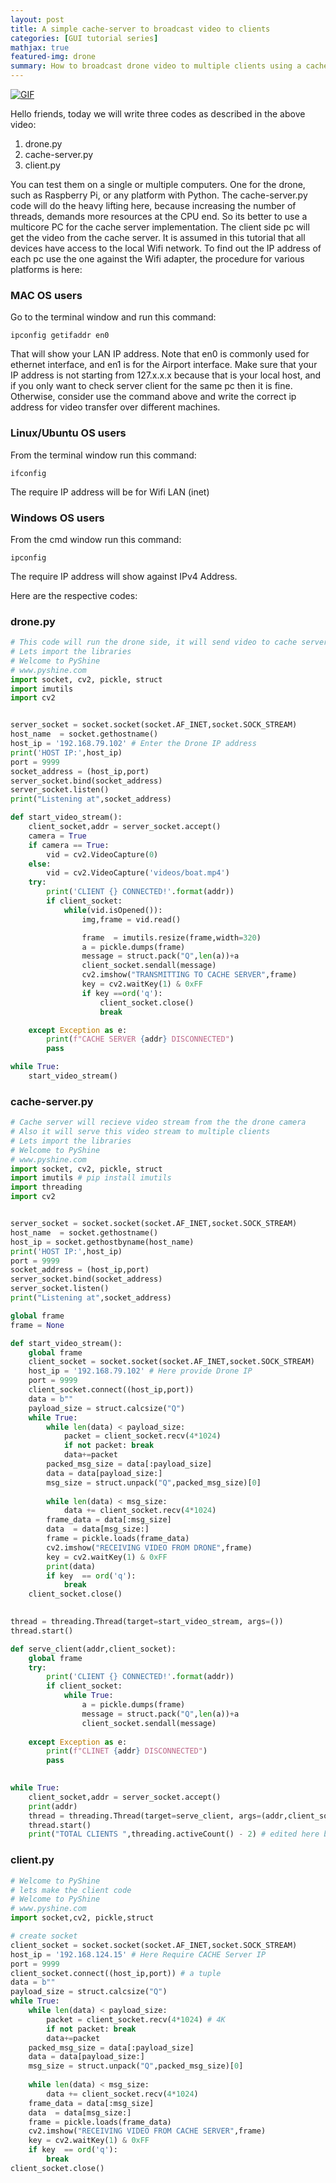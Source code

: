 ```yaml
---
layout: post
title: A simple cache-server to broadcast video to clients
categories: [GUI tutorial series]
mathjax: true
featured-img: drone
summary: How to broadcast drone video to multiple clients using a cache-server in Python
---
```


[![GIF](https://github.com/py2ai/py2ai.github.io/blob/master/assets/img/posts/ydrone.png?raw=true)](https://youtu.be/ZyFYBawiA24 "GIF")

Hello friends, today we will write three codes as described in the above video:
1. drone.py
2. cache-server.py
3. client.py

You can test them on a single or multiple computers. One for the drone, such as Raspberry Pi, or any platform with Python. The cache-server.py code will do the 
heavy lifting here, because increasing the number of threads, demands more resources at the CPU end. So its better to use a multicore PC for the cache server implementation.
The client side pc will get the video from the cache server. It is assumed in this tutorial that all devices have access to the local Wifi network. To find out the 
IP address of each pc use the one against the Wifi adapter, the procedure for various platforms is here:

### MAC OS users

Go to the terminal window and run this command:

```
ipconfig getifaddr en0

```
That will show your LAN IP address. Note that en0 is commonly used for ethernet interface, and en1 is for the Airport interface. Make sure that your IP address is not starting from 127.x.x.x because that is your local host, and if you only want to check server client for the same pc then it is fine. Otherwise, consider use the command above and write the correct ip address for video transfer over different machines. 


### Linux/Ubuntu OS users

From the terminal window run this command:

```
ifconfig
```
The require IP address will be for Wifi LAN (inet)

### Windows OS users

From the cmd window run this command:

```
ipconfig
```

The require IP address will show against IPv4 Address.

Here are the respective codes:

### drone.py

```python
# This code will run the drone side, it will send video to cache server
# Lets import the libraries
# Welcome to PyShine
# www.pyshine.com
import socket, cv2, pickle, struct
import imutils
import cv2


server_socket = socket.socket(socket.AF_INET,socket.SOCK_STREAM)
host_name  = socket.gethostname()
host_ip = '192.168.79.102' # Enter the Drone IP address
print('HOST IP:',host_ip)
port = 9999
socket_address = (host_ip,port)
server_socket.bind(socket_address)
server_socket.listen()
print("Listening at",socket_address)

def start_video_stream():
	client_socket,addr = server_socket.accept()
	camera = True
	if camera == True:
		vid = cv2.VideoCapture(0)
	else:
		vid = cv2.VideoCapture('videos/boat.mp4')
	try:
		print('CLIENT {} CONNECTED!'.format(addr))
		if client_socket:
			while(vid.isOpened()):
				img,frame = vid.read()

				frame  = imutils.resize(frame,width=320)
				a = pickle.dumps(frame)
				message = struct.pack("Q",len(a))+a
				client_socket.sendall(message)
				cv2.imshow("TRANSMITTING TO CACHE SERVER",frame)
				key = cv2.waitKey(1) & 0xFF
				if key ==ord('q'):
					client_socket.close()
					break

	except Exception as e:
		print(f"CACHE SERVER {addr} DISCONNECTED")
		pass

while True:
	start_video_stream()


```

### cache-server.py

```python
# Cache server will recieve video stream from the the drone camera
# Also it will serve this video stream to multiple clients 
# Lets import the libraries
# Welcome to PyShine
# www.pyshine.com
import socket, cv2, pickle, struct
import imutils # pip install imutils
import threading
import cv2


server_socket = socket.socket(socket.AF_INET,socket.SOCK_STREAM)
host_name  = socket.gethostname()
host_ip = socket.gethostbyname(host_name)
print('HOST IP:',host_ip)
port = 9999
socket_address = (host_ip,port)
server_socket.bind(socket_address)
server_socket.listen()
print("Listening at",socket_address)

global frame
frame = None

def start_video_stream():
	global frame
	client_socket = socket.socket(socket.AF_INET,socket.SOCK_STREAM)
	host_ip = '192.168.79.102' # Here provide Drone IP 
	port = 9999
	client_socket.connect((host_ip,port))
	data = b""
	payload_size = struct.calcsize("Q")
	while True:
		while len(data) < payload_size:
			packet = client_socket.recv(4*1024) 
			if not packet: break
			data+=packet
		packed_msg_size = data[:payload_size]
		data = data[payload_size:]
		msg_size = struct.unpack("Q",packed_msg_size)[0]
		
		while len(data) < msg_size:
			data += client_socket.recv(4*1024)
		frame_data = data[:msg_size]
		data  = data[msg_size:]
		frame = pickle.loads(frame_data)
		cv2.imshow("RECEIVING VIDEO FROM DRONE",frame)
		key = cv2.waitKey(1) & 0xFF
		print(data)
		if key  == ord('q'):
			break
	client_socket.close()
	

thread = threading.Thread(target=start_video_stream, args=())
thread.start()

def serve_client(addr,client_socket):
	global frame
	try:
		print('CLIENT {} CONNECTED!'.format(addr))
		if client_socket:
			while True:
				a = pickle.dumps(frame)
				message = struct.pack("Q",len(a))+a
				client_socket.sendall(message)
				
	except Exception as e:
		print(f"CLINET {addr} DISCONNECTED")
		pass

   
while True:
	client_socket,addr = server_socket.accept()
	print(addr)
	thread = threading.Thread(target=serve_client, args=(addr,client_socket))
	thread.start()
	print("TOTAL CLIENTS ",threading.activeCount() - 2) # edited here because one thread is already started before


```

### client.py

```python
# Welcome to PyShine
# lets make the client code
# Welcome to PyShine
# www.pyshine.com
import socket,cv2, pickle,struct

# create socket
client_socket = socket.socket(socket.AF_INET,socket.SOCK_STREAM)
host_ip = '192.168.124.15' # Here Require CACHE Server IP
port = 9999
client_socket.connect((host_ip,port)) # a tuple
data = b""
payload_size = struct.calcsize("Q")
while True:
	while len(data) < payload_size:
		packet = client_socket.recv(4*1024) # 4K
		if not packet: break
		data+=packet
	packed_msg_size = data[:payload_size]
	data = data[payload_size:]
	msg_size = struct.unpack("Q",packed_msg_size)[0]
	
	while len(data) < msg_size:
		data += client_socket.recv(4*1024)
	frame_data = data[:msg_size]
	data  = data[msg_size:]
	frame = pickle.loads(frame_data)
	cv2.imshow("RECEIVING VIDEO FROM CACHE SERVER",frame)
	key = cv2.waitKey(1) & 0xFF
	if key  == ord('q'):
		break
client_socket.close()
	

```

